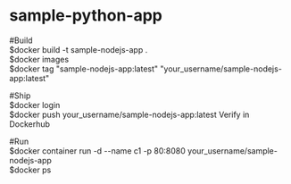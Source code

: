 # sample-python-app  
   
#Build    
$docker build -t sample-nodejs-app .     
$docker images    
$docker tag "sample-nodejs-app:latest" "your_username/sample-nodejs-app:latest"   


#Ship    
$docker login    
$docker push your_username/sample-nodejs-app:latest
Verify in Dockerhub    
   
#Run    
$docker container run -d --name c1 -p 80:8080 your_username/sample-nodejs-app   
$docker ps 

